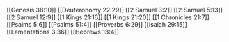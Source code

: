 [[Genesis 38:10]]
[[Deuteronomy 22:29]]
[[2 Samuel 3:2]]
[[2 Samuel 5:13]]
[[2 Samuel 12:9]]
[[1 Kings 21:16]]
[[1 Kings 21:20]]
[[1 Chronicles 21:7]]
[[Psalms 5:6]]
[[Psalms 51:4]]
[[Proverbs 6:29]]
[[Isaiah 29:15]]
[[Lamentations 3:36]]
[[Hebrews 13:4]]
